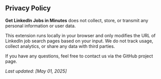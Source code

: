 ## Privacy Policy

**Get LinkedIn Jobs in Minutes** does not collect, store, or transmit any personal information or user data.

This extension runs locally in your browser and only modifies the URL of LinkedIn job search pages based on your input. We do not track usage, collect analytics, or share any data with third parties.

If you have any questions, feel free to contact us via the GitHub project page.

_Last updated: [May 01, 2025]_
